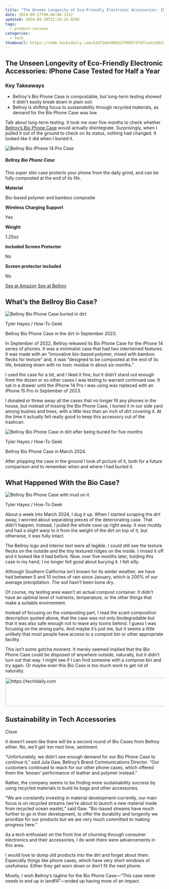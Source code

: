 ```yaml
---
title: "The Unseen Longevity of Eco-Friendly Electronic Accessories: IPhone Case Tested for Half a Year"
date: 2024-09-17T09:48:00.131Z
updated: 2024-09-20T22:54:16.029Z
tags:
  - product-reviews
categories:
  - tech
thumbnail: https://thmb.techidaily.com/62d72eb39093270995757df1adc43019ed0e362b73decee245e264928d768a5a.jpg
---
```


## The Unseen Longevity of Eco-Friendly Electronic Accessories: IPhone Case Tested for Half a Year

### Key Takeaways

* Bellroy's Bio Phone Case is compostable, but long-term testing showed it didn't easily break down in plain soil.
* Bellroy is shifting focus to sustainability through recycled materials, as demand for the Bio Phone Case was low.

 Talk about long-term testing. It took me over five months to check whether [Bellroy’s Bio Phone Case](https://click.linksynergy.com/deeplink?id=2QzUaswX1as&mid=43345&u1=UUhtgUeUpU2002249&murl=https%3A%2F%2Fbellroy.com%2Fproducts%2Fbio-phone-case%3Fcolor%3Dbiscuit%26material%3Dbio%5Fbased%5Fpolymer%26size%3Di14promax) would actually disintegrate. Surprisingly, when I pulled it out of the ground to check on its status, nothing had changed. It looked like it did when I buried it.

![Bellroy Bio iPhone 14 Pro Case](https://static1.howtogeekimages.com/wordpress/wp-content/uploads/2024/03/bellroy-bio-iphone-14-pro-case.jpg) 

#####  Bellroy Bio Phone Case

This super slim case protects your phone from the daily grind, and can be fully composted at the end of its life.

**Material** 

 Bio-based polymer and bamboo composite 

**Wireless Charging Support** 

 Yes 

**Weight** 

 1.25oz 

**Included Screen Protector** 

 No 

**Screen protector included** 

 No 

[See at Amazon](https://www.amazon.com/Bellroy-Phone-Case-iPhone-compostable/dp/B0BDQ2PKRY?th=1&tag=hotoge-20&ascsubtag=UUhtgUeUpU2002249&asc%5Frefurl=https%3A%2F%2Fwww.howtogeek.com%2Fbellroy-bio-phone-case%2F&asc%5Fcampaign=Authority) [See at Bellroy](https://click.linksynergy.com/deeplink?id=2QzUaswX1as&mid=43345&u1=UUhtgUeUpU2002249&murl=https%3A%2F%2Fbellroy.com%2Fproducts%2Fbio-phone-case%3Fcolor%3Dbiscuit%26material%3Dbio%5Fbased%5Fpolymer%26size%3Di14promax) 

##  What’s the Bellroy Bio Case?

![Bellroy Bio Phone Case buried in dirt](https://static1.howtogeekimages.com/wordpress/wp-content/uploads/wm/2024/03/bellroy-bio-phone-case-buried-in-dirt.JPG) 

Tyler Hayes / How-To Geek

Bellroy Bio Phone Case in the dirt in September 2023.

 In September of 2022, Bellroy released its Bio Phone Case for the iPhone 14 series of phones. It was a minimalist case that had two intertwined features. It was made with an “innovative bio-based polymer, mixed with bamboo flecks for texture” and, it was “designed to be composted at the end of its life, breaking down with no toxic residue in about six months.”

 I used the case for a bit, and I liked it fine, but it didn’t stand out enough from the dozen or so other cases I was testing to warrant continued use. It sat in a drawer until the iPhone 14 Pro I was using was replaced with an iPhone 15 Pro in September of 2023.

 I donated or threw away all the cases that no longer fit any phones in the house, but instead of tossing the Bio Phone Case, I buried it in our side yard among bushes and trees, with a little less than an inch of dirt covering it. At the time it actually felt really good to keep this accessory out of the trashcan.

![Bellroy Bio Phone Case in dirt after being buried for five months](https://static1.howtogeekimages.com/wordpress/wp-content/uploads/wm/2024/03/bellroy-bio-phone-case-in-dirt-after-being-buried-for-five-months.JPG) 

Tyler Hayes / How-To Geek

Bellroy Bio Phone Case in March 2024.

 After plopping the case in the ground I took of picture of it, both for a future comparison and to remember when and where I had buried it.

##  What Happened With the Bio Case?

![Bellroy Bio Phone Case with mud on it](https://static1.howtogeekimages.com/wordpress/wp-content/uploads/wm/2024/03/bellroy-bio-phone-case-with-mud-on-it.JPG) 

Tyler Hayes / How-To Geek

 About a week into March 2024, I dug it up. When I started scraping the dirt away, I worried about separating pieces of the deteriorating case. That didn’t happen. Instead, I pulled the whole case up right away. It was muddy and had a slight warp to it from the weight of the dirt on top of it, but otherwise, it was fully intact.

 The Bellroy logo and interior text were all legible. I could still see the texture flecks on the outside and the tiny textured ridges on the inside. I rinsed it off and it looked like it had before. Now, over five months later, holding this case in my hand, I no longer felt good about burying it. I felt silly.

 Although Southern California isn’t known for its winter weather, we have had between 5 and 10 inches of rain since January, which is 200% of our average precipitation. The soil hasn’t been bone dry.

 Of course, my testing area wasn’t an actual compost container. It didn’t have an optimal level of nutrients, temperature, or the other things that make a suitable environment.

 Instead of focusing on the composting part, I read the scant composition description quoted above, that the case was not only biodegradable but that it was also safe enough not to leave any toxins behind. I guess I was focusing on the wrong parts. And maybe it’s just me, but it seems a little unlikely that most people have access to a compost bin or other appropriate facility.

 This isn’t some gotcha moment. It merely seemed implied that the Bio Phone Case could be disposed of anywhere outside, naturally, but it didn’t turn out that way. I might see if I can find someone with a compose bin and try again. Or maybe even this Bio Case is too much work to get rid of naturally.

<!-- affiliate ads begin -->
<a href="https://appsumo.8odi.net/c/5597632/2100534/7443" target="_top" id="2100534">
  <img src="//a.impactradius-go.com/display-ad/7443-2100534" border="0" alt="https://techidaily.com" width="728" height="90"/>
</a>
<img height="0" width="0" src="https://appsumo.8odi.net/i/5597632/2100534/7443" style="position:absolute;visibility:hidden;" border="0" />
<!-- affiliate ads end -->

##  Sustainability in Tech Accessories

Close 

 It doesn’t seem like there will be a second round of Bio Cases from Bellroy either. No, we’ll get ‘em next time, sentiment.

 “Unfortunately, we didn't see enough demand for our Bio Phone Case to continue it,” said Jula Gaw, Bellroy’s Brand Communications Director. “Our customers continued to reach for our other phone cases, which offered them the 'known' performance of leather and polymer instead.”

 Rather, the company seems to be finding more sustainability success by using recycled materials to build its bags and other accessories.

 “We are constantly investing in material development–currently, our main focus is on recycled streams (we're about to launch a new material made from recycled ocean waste),” said Gaw. “Bio-based streams have much further to go in their development, to offer the durability and longevity we prioritize for our products but we are very much committed to making progress here.”

 As a tech enthusiast on the front line of churning through consumer electronics and their accessories, I do wish there were advancements in this area.

 I would love to dump old products into the dirt and forget about them. Especially things like phone cases, which have very short windows of usefulness. Either they get worn down or don’t fit the next phone.

 Mostly, I wish Bellroy’s tagline for the Bio Phone Case—“This case never needs to end up in landfill”—ended up having more of an impact.

<ins class="adsbygoogle"
     style="display:block"
     data-ad-format="autorelaxed"
     data-ad-client="ca-pub-7571918770474297"
     data-ad-slot="1223367746"></ins>

<ins class="adsbygoogle"
     style="display:block"
     data-ad-client="ca-pub-7571918770474297"
     data-ad-slot="8358498916"
     data-ad-format="auto"
     data-full-width-responsive="true"></ins>



